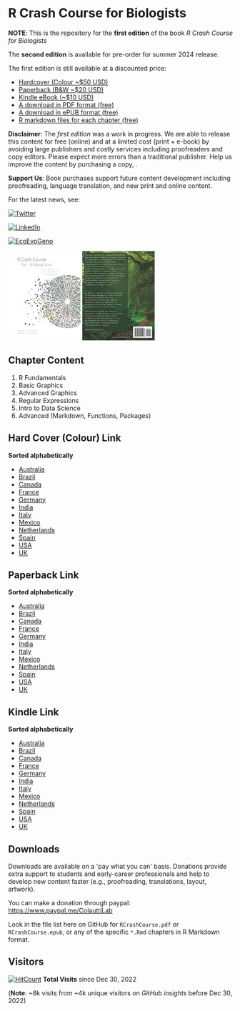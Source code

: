 # R Crash Course for Biologists

**NOTE**: This is the repository for the **first edition** of the book *R Crash Course for Biologists*

The **second edition** is available for pre-order for summer 2024 release.

The first edition is still available at a discounted price:

  * [Hardcover (Colour ~$50 USD)](#Hard-Cover-Link)
  * [Paperback (B&W ~$20 USD)](#Paperback-Link)
  * [Kindle eBook (~$10 USD)](#Kindle-Link)
  * [A download in PDF format (free)](#Downloads)
  * [A download in ePUB format (free)](#Downloads)
  * [R markdown files for each chapter (free)](#Downloads)

**Disclaimer**: The *first edition* was a work in progress. We are able to release this content for free (online) and at a limited cost (print + e-book) by avoiding large publishers and costly services including proofreaders and copy editors. Please expect more errors than a traditional publisher. Help us improve the content by purchasing a copy, .

**Support Us**: Book purchases support future content development including proofreading, language translation, and new print and online content. 

For the latest news, see:

[![Twitter](https://img.shields.io/badge/Twitter-%231DA1F2.svg?style=social&logo=Twitter)](https://twitter.com/ColauttiLab)

[![LinkedIn](https://img.shields.io/badge/linkedin-%230077B5.svg?style=social&logo=linkedin)](https://www.linkedin.com/in/ColauttiLab)

[![EcoEvoGeno](https://img.shields.io/badge/EcoEvoGeno.org-ColauttiLab_Website-orange)](https://EcoEvoGeno.org)

![R Crash Course Cover](./images/RCrashCourse_frontcover.jpg) ![R Crash Course Back](./images/RCrashCourse_back.jpg)

## Chapter Content
  
  1. R Fundamentals
  2. Basic Graphics
  3. Advanced Graphics
  4. Regular Expressions
  5. Intro to Data Science
  6. Advanced (Markdown, Functions, Packages)
  
## Hard Cover (Colour) Link

**Sorted alphabetically** 

  * [Australia](https://www.amazon.com.au/dp/B0BCD698BQ)
  * [Brazil](https://www.amazon.com.br/dp/B0BCD698BQ)
  * [Canada](https://www.amazon.ca/dp/B0BCD698BQ)
  * [France](https://www.amazon.fr/dp/B0BCD698BQ)
  * [Germany](https://www.amazon.de/dp/B0BCD698BQ)
 * [India](https://www.amazon.in/dp/B0BCD698BQ)
  * [Italy](https://www.amazon.it/dp/B0BCD698BQ)
  * [Mexico](https://www.amazon.com.mx/dp/B0BCD698BQ)
  * [Netherlands](https://www.amazon.nl/dp/B0BCD698BQ)
  * [Spain](https://www.amazon.es/dp/B0BCD698BQ)
  * [USA](https://www.amazon.com/dp/B0BCD698BQ)
  * [UK](https://www.amazon.co.uk/dp/B0BCD698BQ)
  
## Paperback Link

**Sorted alphabetically** 

  * [Australia](https://www.amazon.com.au/dp/B0BMSZSVN7)
  * [Brazil](https://www.amazon.com.br/dp/B0BMSZSVN7)
  * [Canada](https://www.amazon.ca/dp/B0BMSZSVN7)
  * [France](https://www.amazon.fr/dp/B0BMSZSVN7)
  * [Germany](https://www.amazon.de/dp/B0BMSZSVN7)
  * [India](https://www.amazon.in/dp/B0BMSZSVN7)
  * [Italy](https://www.amazon.it/dp/B0BMSZSVN7)
  * [Mexico](https://www.amazon.com.mx/dp/B0BMSZSVN7)
  * [Netherlands](https://www.amazon.nl/dp/B0BMSZSVN7)
  * [Spain](https://www.amazon.es/dp/B0BMSZSVN7)
  * [USA](https://www.amazon.com/dp/B0BMSZSVN7)
  * [UK](https://www.amazon.co.uk/dp/B0BMSZSVN7)
  
## Kindle Link

**Sorted alphabetically** 

  * [Australia](https://www.amazon.com.au/B0BCDVRRF2)
  * [Brazil](https://www.amazon.com.br/dp/B0BCDVRRF2)
  * [Canada](https://www.amazon.ca/dp/B0BCDVRRF2)
  * [France](https://www.amazon.fr/dp/B0BCDVRRF2)
  * [Germany](https://www.amazon.de/dp/B0BCDVRRF2)
  * [India](https://www.amazon.in/dp/B0BCDVRRF2)
  * [Italy](https://www.amazon.it/dp/B0BCDVRRF2)
  * [Mexico](https://www.amazon.com.mx/dp/B0BCDVRRF2)
  * [Netherlands](https://www.amazon.nl/dp/B0BCDVRRF2)
  * [Spain](https://www.amazon.es/dp/B0BCDVRRF2)
  * [USA](https://www.amazon.com/dp/B0BCDVRRF2)
  * [UK](https://www.amazon.co.uk/dp/B0BCDVRRF2)
  
## Downloads

Downloads are available on a 'pay what you can' basis. Donations provide extra support to students and early-career professionals and help to develop new content faster (e.g., proofreading, translations, layout, artwork).

You can make a donation through paypal: <https://www.paypal.me/ColauttiLab>

Look in the file list here on GitHub for `RCrashCourse.pdf` or `RCrashCourse.epub`, or any of the specific `*.Rmd` chapters in R Markdown format.

## Visitors

[![HitCount](https://hits.dwyl.com/colauttilab/RCrashCourse_Book.svg?style=flat-square)](http://hits.dwyl.com/colauttilab/RCrashCourse_Book) **Total Visits** since Dec 30, 2022

(**Note**: ~8k visits from ~4k unique visitors on *GitHub insights* before Dec 30, 2022)

